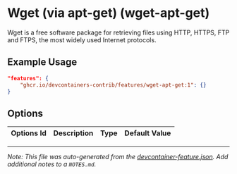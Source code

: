 
# Wget (via apt-get) (wget-apt-get)

Wget is a free software package for retrieving files using HTTP, HTTPS, FTP and FTPS, the most widely used Internet protocols.

## Example Usage

```json
"features": {
    "ghcr.io/devcontainers-contrib/features/wget-apt-get:1": {}
}
```

## Options

| Options Id | Description | Type | Default Value |
|-----|-----|-----|-----|




---

_Note: This file was auto-generated from the [devcontainer-feature.json](https://github.com/devcontainers-contrib/features/blob/main/src/wget-apt-get/devcontainer-feature.json).  Add additional notes to a `NOTES.md`._
